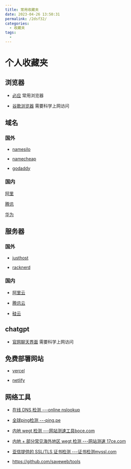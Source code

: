 ```yaml
---
title: 常用收藏夹
date: 2023-04-26 13:50:31
permalink: /2dsf32/
categories:
  - 收藏夹
tags:
  - 
---
```


# 个人收藏夹

## 浏览器

* [必应](https://www.bing.com/) 常用浏览器

* [谷歌浏览器](www.google.com) 需要科学上网访问

## 域名

### 国外

* [namesilo](https://www.namesilo.com)

* [namecheap](https://www.namecheap.com/)

* [godaddy](http://www.godaddy.com)

### 国内

[阿里](https://www.aliyun.com/wanwang/)

[腾讯](https://www.dnspod.cn/)

[华为](https://www.huaweicloud.com/product/domain.html)

## 服务器

### 国外

* [justhost](https://justhost.ru)

* [racknerd](https://my.racknerd.com/)

### 国内

* [阿里云](https://cn.aliyun.com/)

* [腾讯云](https://cloud.tencent.com/)

* [硅云](https://www.vpsor.cn/)

## chatgpt

* [官网聊天界面](https://chat.openai.com/) 需要科学上网访问

## 免费部署网站

* [vercel](https://vercel.com/dashboard)

* [netlify](https://app.netlify.com/)

## 网络工具

* [在线 DNS 检测 ---online nslookup](https://www.nslookup.io/)

* [全球ping检测 ---ping.pe](https://ping.pe/)

* [内地 wegt 检测 ---网站测速工具boce.com](https://www.boce.com/)

* [内地 + 部分常见海外地区 wegt 检测 ---网站测速 17ce.com](https://www.17ce.com/)

* [亚信提供的 SSL/TLS 证书检测 ---证书检测myssl.com](https://myssl.com/)

* https://github.com/saveweb/tools
